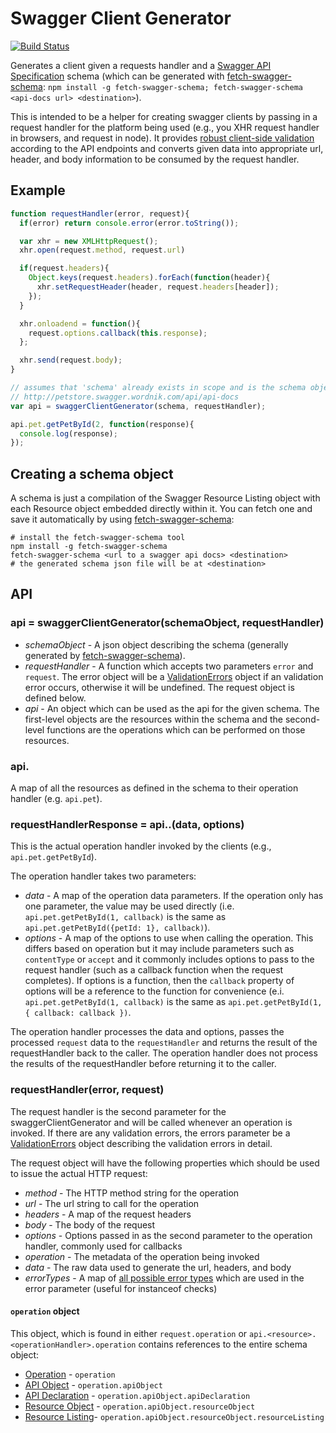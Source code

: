 # Swagger Client Generator
[![Build Status](https://travis-ci.org/signalfuse/swagger-client-generator.svg?branch=master)](https://travis-ci.org/signalfuse/swagger-client-generator)

Generates a client given a requests handler and a [Swagger API Specification](https://github.com/wordnik/swagger-spec/blob/master/versions/1.2.md) schema (which can be generated with [fetch-swagger-schema](https://github.com/signalfuse/fetch-swagger-schema): `npm install -g fetch-swagger-schema; fetch-swagger-schema <api-docs url> <destination>`).

This is intended to be a helper for creating swagger clients by passing in a request handler for the platform being used (e.g., you XHR request handler in browsers, and request in node). It provides [robust client-side validation](https://github.com/signalfuse/swagger-validate) according to the API endpoints and converts given data into appropriate url, header, and body information to be consumed by the request handler.

## Example
```js
function requestHandler(error, request){
  if(error) return console.error(error.toString());

  var xhr = new XMLHttpRequest();
  xhr.open(request.method, request.url)

  if(request.headers){
    Object.keys(request.headers).forEach(function(header){
      xhr.setRequestHeader(header, request.headers[header]);
    });
  }

  xhr.onloadend = function(){
    request.options.callback(this.response);
  };

  xhr.send(request.body);
}

// assumes that 'schema' already exists in scope and is the schema object for
// http://petstore.swagger.wordnik.com/api/api-docs 
var api = swaggerClientGenerator(schema, requestHandler);

api.pet.getPetById(2, function(response){
  console.log(response);
});
```
## Creating a schema object
A schema is just a compilation of the Swagger Resource Listing object with each Resource object embedded directly within it. You can fetch one and save it automatically by using [fetch-swagger-schema](https://github.com/signalfuse/fetch-swagger-schema):
```shell
# install the fetch-swagger-schema tool
npm install -g fetch-swagger-schema
fetch-swagger-schema <url to a swagger api docs> <destination>
# the generated schema json file will be at <destination>
```

## API
### api = swaggerClientGenerator(schemaObject, requestHandler)
* *schemaObject* - A json object describing the schema (generally generated by [fetch-swagger-schema](https://github.com/signalfuse/fetch-swagger-schema)).
* *requestHandler* - A function which accepts two parameters `error` and `request`. The error object will be a [ValidationErrors](https://github.com/signalfuse/swagger-validate#swaggervalidateerrorsvalidationerrors) object if an validation error occurs, otherwise it will be undefined. The request object is defined below.
* *api* - An object which can be used as the api for the given schema. The first-level objects are the resources within the schema and the second-level functions are the operations which can be performed on those resources.

### api.<resource>
A map of all the resources as defined in the schema to their operation handler (e.g. `api.pet`).

### requestHandlerResponse = api.<resource>.<operationHandler>(data, options)
This is the actual operation handler invoked by the clients (e.g., `api.pet.getPetById`).

The operation handler takes two parameters:
* *data* - A map of the operation data parameters. If the operation only has one parameter, the value may be used directly (i.e. `api.pet.getPetById(1, callback)` is the same as `api.pet.getPetById({petId: 1}, callback)`).
* *options* - A map of the options to use when calling the operation. This differs based on operation but it may include parameters such as `contentType` or `accept` and it commonly includes options to pass to the request handler (such as a callback function when the request completes). If options is a function, then the `callback` property of options will be a reference to the function for convenience (e.i. `api.pet.getPetById(1, callback)` is the same as `api.pet.getPetById(1, { callback: callback })`.

The operation handler processes the data and options, passes the processed `request` data to the `requestHandler` and returns the result of the requestHandler back to the caller. The operation handler does not process the results of the requestHandler before returning it to the caller. 

### requestHandler(error, request)
The request handler is the second parameter for the swaggerClientGenerator and will be called whenever an operation is invoked. If there are any validation errors, the errors parameter be a [ValidationErrors](https://github.com/signalfuse/swagger-validate#swaggervalidateerrorsvalidationerrors) object describing the validation errors in detail.

The request object will have the following properties which should be used to issue the actual HTTP request:
* *method* - The HTTP method string for the operation
* *url* - The url string to call for the operation
* *headers* - A map of the request headers
* *body* - The body of the request
* *options* - Options passed in as the second parameter to the operation handler, commonly used for callbacks
* *operation* - The metadata of the operation being invoked
* *data* - The raw data used to generate the url, headers, and body
* *errorTypes* - A map of [all possible error types](https://github.com/signalfuse/swagger-validate#swaggervalidateerrorsvalidationerrors) which are used in the error parameter (useful for instanceof checks)

#### `operation` object
This object, which is found in either `request.operation` or `api.<resource>.<operationHandler>.operation` contains references to the entire schema object:
* [Operation](https://github.com/wordnik/swagger-spec/blob/master/versions/1.2.md#523-operation-object) - `operation`
* [API Object](https://github.com/wordnik/swagger-spec/blob/master/versions/1.2.md#522-api-object) - `operation.apiObject`
* [API Declaration](https://github.com/wordnik/swagger-spec/blob/master/versions/1.2.md#52-api-declaration) - `operation.apiObject.apiDeclaration`
* [Resource Object](https://github.com/wordnik/swagger-spec/blob/master/versions/1.2.md#512-resource-object) - `operation.apiObject.resourceObject`
* [Resource Listing](https://github.com/wordnik/swagger-spec/blob/master/versions/1.2.md#51-resource-listing)- `operation.apiObject.resourceObject.resourceListing`
